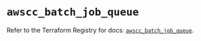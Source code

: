 # `awscc_batch_job_queue`

Refer to the Terraform Registry for docs: [`awscc_batch_job_queue`](https://registry.terraform.io/providers/hashicorp/awscc/0.70.0/docs/resources/batch_job_queue).
